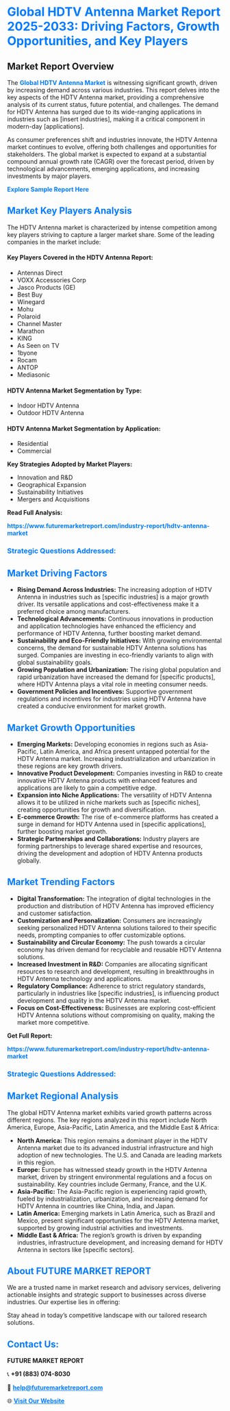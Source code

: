 <h1 style="color: #007BFF;">Global HDTV Antenna Market Report 2025-2033: Driving Factors, Growth Opportunities, and Key Players</h1>

<section id="overview">
<h2>Market Report Overview</h2>
<p>The <a href="https://www.futuremarketreport.com/industry-report/hdtv-antenna-market" style="color: #007BFF; text-decoration: none;"><strong>Global HDTV Antenna Market</strong></a> is witnessing significant growth, driven by increasing demand across various industries. This report delves into the key aspects of the HDTV Antenna market, providing a comprehensive analysis of its current status, future potential, and challenges. The demand for HDTV Antenna has surged due to its wide-ranging applications in industries such as [insert industries], making it a critical component in modern-day [applications].</p>
<p>As consumer preferences shift and industries innovate, the HDTV Antenna market continues to evolve, offering both challenges and opportunities for stakeholders. The global market is expected to expand at a substantial compound annual growth rate (CAGR) over the forecast period, driven by technological advancements, emerging applications, and increasing investments by major players.</p>
</section>

<section id="overview">
<p><a href="https://www.futuremarketreport.com/request-sample/reportId=26746" style="color: #007BFF; text-decoration: none;"><strong>Explore Sample Report Here</strong></a></p>
</section>

<section id="key-players">
<h2 style="color: #007BFF;">Market Key Players Analysis</h2>
<p>The HDTV Antenna market is characterized by intense competition among key players striving to capture a larger market share. Some of the leading companies in the market include:</p>
<h4>Key Players Covered in the HDTV Antenna Report:</h4>
<ul><li>Antennas Direct</li><li>VOXX Accessories Corp</li><li>Jasco Products (GE)</li><li>Best Buy</li><li>Winegard</li><li>Mohu</li><li>Polaroid</li><li>Channel Master</li><li>Marathon</li><li>KING</li><li>As Seen on TV</li><li>1byone</li><li>Rocam</li><li>ANTOP</li><li>Mediasonic</li></ul>
<h4>HDTV Antenna Market Segmentation by Type:</h4>
<ul><li>Indoor HDTV Antenna</li><li>Outdoor HDTV Antenna</li></ul>

<h4>HDTV Antenna Market Segmentation by Application:</h4>
<ul><li>Residential</li><li>Commercial</li></ul>
<p><strong>Key Strategies Adopted by Market Players:</strong></p>
<ul>
<li>Innovation and R&D</li>
<li>Geographical Expansion</li>
<li>Sustainability Initiatives</li>
<li>Mergers and Acquisitions</li>
</ul>
</section>

<section>
<p><strong>Read Full Analysis: </strong></p><a href="https://www.futuremarketreport.com/industry-report/hdtv-antenna-market" style="color: #007BFF; text-decoration: none;"><strong>https://www.futuremarketreport.com/industry-report/hdtv-antenna-market</strong></a>
<h3 style="color: #007BFF;">Strategic Questions Addressed:</h3>
</section>

<section id="driving-factors">
<h2 style="color: #007BFF;">Market Driving Factors</h2>
<ul>
<li><strong>Rising Demand Across Industries:</strong> The increasing adoption of HDTV Antenna in industries such as [specific industries] is a major growth driver. Its versatile applications and cost-effectiveness make it a preferred choice among manufacturers.</li>
<li><strong>Technological Advancements:</strong> Continuous innovations in production and application technologies have enhanced the efficiency and performance of HDTV Antenna, further boosting market demand.</li>
<li><strong>Sustainability and Eco-Friendly Initiatives:</strong> With growing environmental concerns, the demand for sustainable HDTV Antenna solutions has surged. Companies are investing in eco-friendly variants to align with global sustainability goals.</li>
<li><strong>Growing Population and Urbanization:</strong> The rising global population and rapid urbanization have increased the demand for [specific products], where HDTV Antenna plays a vital role in meeting consumer needs.</li>
<li><strong>Government Policies and Incentives:</strong> Supportive government regulations and incentives for industries using HDTV Antenna have created a conducive environment for market growth.</li>
</ul>
</section>

<section id="growth-opportunities">
<h2 style="color: #007BFF;">Market Growth Opportunities</h2>
<ul>
<li><strong>Emerging Markets:</strong> Developing economies in regions such as Asia-Pacific, Latin America, and Africa present untapped potential for the HDTV Antenna market. Increasing industrialization and urbanization in these regions are key growth drivers.</li>
<li><strong>Innovative Product Development:</strong> Companies investing in R&D to create innovative HDTV Antenna products with enhanced features and applications are likely to gain a competitive edge.</li>
<li><strong>Expansion into Niche Applications:</strong> The versatility of HDTV Antenna allows it to be utilized in niche markets such as [specific niches], creating opportunities for growth and diversification.</li>
<li><strong>E-commerce Growth:</strong> The rise of e-commerce platforms has created a surge in demand for HDTV Antenna used in [specific applications], further boosting market growth.</li>
<li><strong>Strategic Partnerships and Collaborations:</strong> Industry players are forming partnerships to leverage shared expertise and resources, driving the development and adoption of HDTV Antenna products globally.</li>
</ul>
</section>

<section id="trending-factors">
<h2 style="color: #007BFF;">Market Trending Factors</h2>
<ul>
<li><strong>Digital Transformation:</strong> The integration of digital technologies in the production and distribution of HDTV Antenna has improved efficiency and customer satisfaction.</li>
<li><strong>Customization and Personalization:</strong> Consumers are increasingly seeking personalized HDTV Antenna solutions tailored to their specific needs, prompting companies to offer customizable options.</li>
<li><strong>Sustainability and Circular Economy:</strong> The push towards a circular economy has driven demand for recyclable and reusable HDTV Antenna solutions.</li>
<li><strong>Increased Investment in R&D:</strong> Companies are allocating significant resources to research and development, resulting in breakthroughs in HDTV Antenna technology and applications.</li>
<li><strong>Regulatory Compliance:</strong> Adherence to strict regulatory standards, particularly in industries like [specific industries], is influencing product development and quality in the HDTV Antenna market.</li>
<li><strong>Focus on Cost-Effectiveness:</strong> Businesses are exploring cost-efficient HDTV Antenna solutions without compromising on quality, making the market more competitive.</li>
</ul>
</section>

<section>
<p><strong>Get Full Report: </strong></p><a href="https://www.futuremarketreport.com/industry-report/hdtv-antenna-market" style="color: #007BFF; text-decoration: none;"><strong>https://www.futuremarketreport.com/industry-report/hdtv-antenna-market</strong></a>
<h3 style="color: #007BFF;">Strategic Questions Addressed:</h3>
</section>


<section id="regional-analysis">
<h2 style="color: #007BFF;">Market Regional Analysis</h2>
<p>The global HDTV Antenna market exhibits varied growth patterns across different regions. The key regions analyzed in this report include North America, Europe, Asia-Pacific, Latin America, and the Middle East & Africa:</p>
<ul>
<li><strong>North America:</strong> This region remains a dominant player in the HDTV Antenna market due to its advanced industrial infrastructure and high adoption of new technologies. The U.S. and Canada are leading markets in this region.</li>
<li><strong>Europe:</strong> Europe has witnessed steady growth in the HDTV Antenna market, driven by stringent environmental regulations and a focus on sustainability. Key countries include Germany, France, and the U.K.</li>
<li><strong>Asia-Pacific:</strong> The Asia-Pacific region is experiencing rapid growth, fueled by industrialization, urbanization, and increasing demand for HDTV Antenna in countries like China, India, and Japan.</li>
<li><strong>Latin America:</strong> Emerging markets in Latin America, such as Brazil and Mexico, present significant opportunities for the HDTV Antenna market, supported by growing industrial activities and investments.</li>
<li><strong>Middle East & Africa:</strong> The region’s growth is driven by expanding industries, infrastructure development, and increasing demand for HDTV Antenna in sectors like [specific sectors].</li>
</ul>
</section>

<footer>
<h2 style="color: #007BFF;">About FUTURE MARKET REPORT</h2>
<p>We are a trusted name in market research and advisory services, delivering actionable insights and strategic support to businesses across diverse industries. Our expertise lies in offering:</p>

<p>Stay ahead in today’s competitive landscape with our tailored research solutions.</p>

<h2 style="color: #007BFF;">Contact Us:</h2>
<p><strong>FUTURE MARKET REPORT</strong></p>
<p>📞 <strong>+91 (883) 074-8030</strong></p>
<p>📧 <strong><a href="mailto:help@futuremarketreport.com" style="color: #007BFF;">help@futuremarketreport.com</a></strong></p>
<p>🌐 <strong><a href="https://www.futuremarketreport.com/" style="color: #007BFF;">Visit Our Website</a></strong></p>
</footer>